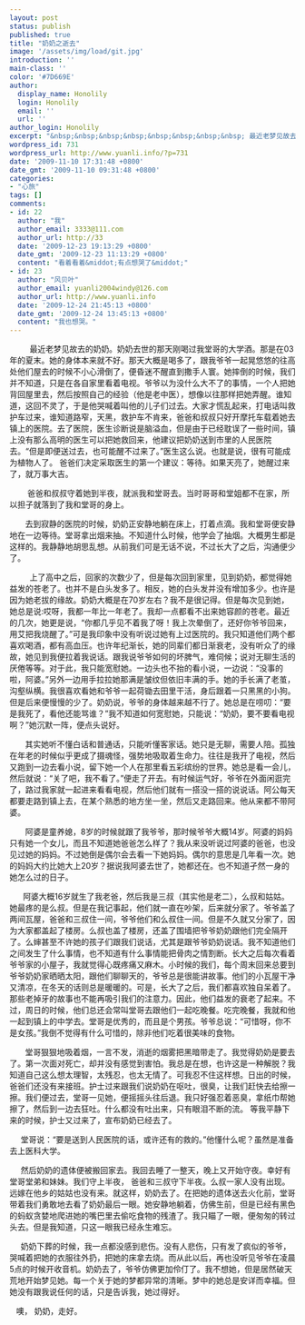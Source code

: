 ```yaml
---
layout: post
status: publish
published: true
title: "奶奶之逝去"
image: '/assets/img/load/git.jpg'
introduction: ''
main-class: ''
color: '#7D669E'
author:
  display_name: Honolily
  login: Honolily
  email: ''
  url: ''
author_login: Honolily
excerpt: "&nbsp;&nbsp;&nbsp;&nbsp;&nbsp;&nbsp;&nbsp;&nbsp; 最近老梦见故去的奶奶。奶奶去世的那天刚喝过我堂哥的大学酒。那是在03年的夏末。她的身体本来就不好。那天大概是喝多了，跟我爷爷一起晃悠悠的往高处他们屋去的时候不小心滑倒了，便昏迷不醒直到撒手人寰。她摔倒的时候，我们并不知道，只是在各自家里看着电视。爷爷以为没什么大不了的事情，一个人把她背回屋里去，然后按照自己的经验（他是老中医），想像以往那样把她弄醒。谁知道，这回不灵了，"
wordpress_id: 731
wordpress_url: http://www.yuanli.info/?p=731
date: '2009-11-10 17:31:48 +0800'
date_gmt: '2009-11-10 09:31:48 +0800'
categories:
- "心旅"
tags: []
comments:
- id: 22
  author: "我"
  author_email: 3333@111.com
  author_url: http://33
  date: '2009-12-23 19:13:29 +0800'
  date_gmt: '2009-12-23 11:13:29 +0800'
  content: "看着看着&middot;有点想哭了&middot;"
- id: 23
  author: "风贝叶"
  author_email: yuanli2004windy@126.com
  author_url: http://www.yuanli.info
  date: '2009-12-24 21:45:13 +0800'
  date_gmt: '2009-12-24 13:45:13 +0800'
  content: "我也想哭。"
---
```

<p>&nbsp;&nbsp;&nbsp;&nbsp;&nbsp;&nbsp;&nbsp;&nbsp; 最近老梦见故去的奶奶。奶奶去世的那天刚喝过我堂哥的大学酒。那是在03年的夏末。她的身体本来就不好。那天大概是喝多了，跟我爷爷一起晃悠悠的往高处他们屋去的时候不小心滑倒了，便昏迷不醒直到撒手人寰。她摔倒的时候，我们并不知道，只是在各自家里看着电视。爷爷以为没什么大不了的事情，一个人把她背回屋里去，然后按照自己的经验（他是老中医），想像以往那样把她弄醒。谁知道，这回不灵了，<a id="more"></a><a id="more-731"></a>于是他哭喊着叫他的儿子们过去。大家才慌乱起来，打电话叫救护车过来，谁知道路窄，天黑，救护车不肯来，爸爸和叔叔只好开摩托车载着她去镇上的医院。去了医院，医生诊断说是脑溢血，但是由于已经耽误了一些时间，镇上没有那么高明的医生可以把她救回来，他建议把奶奶送到市里的人民医院去。&ldquo;但是即便送过去，也可能醒不过来了。&rdquo;医生这么说。也就是说，很有可能成为植物人了。 爸爸们决定采取医生的第一个建议：等待。如果天亮了，她醒过来了，就万事大吉。</p>
<p>&nbsp;&nbsp;&nbsp;&nbsp;&nbsp;&nbsp;&nbsp; 爸爸和叔叔守着她到半夜，就派我和堂哥去。当时哥哥和堂姐都不在家，所以担子就落到了我和堂哥的身上。</p>
<p>&nbsp;&nbsp;&nbsp;&nbsp;&nbsp;&nbsp; 去到寂静的医院的时候，奶奶正安静地躺在床上，打着点滴。我和堂哥便安静地在一边等待。堂哥拿出烟来抽。不知道什么时候，他学会了抽烟。大概男生都是这样的。我静静地胡思乱想。从前我们可是无话不说，不过长大了之后，沟通便少了。</p>
<p>&nbsp;&nbsp;&nbsp;&nbsp;&nbsp;&nbsp;&nbsp;&nbsp; 上了高中之后，回家的次数少了，但是每次回到家里，见到奶奶，都觉得她益发的苍老了。也并不是白头发多了。相反，她的白头发并没有增加多少。也许是因为她老拔的缘故。奶奶大概是在70岁左右？我不是很记得。但是每次见到她，她总是说:哎呀，我都一年比一年老了。我却一点都看不出来她容颜的苍老。最近的几次，她更是说，&ldquo;你都几乎见不着我了呀！我上次晕倒了，还好你爷爷回来，用艾把我烧醒了。&rdquo;可是我印象中没有听说过她有上过医院的。我只知道他们两个都喜欢喝酒，都有高血压。也许年纪渐长，她的同辈们都日渐衰老，没有听众了的缘故，她见到我便拉着我说话。跟我说爷爷如何的坏脾气，难伺候；说对无聊生活的厌倦等等。对于此，我只能宽慰她。一边头也不抬的看小说，一边说：&ldquo;没事的啦，阿婆。&rdquo;另外一边用手拉拉她那满是皱纹但依旧丰满的手。她的手长满了老茧，沟壑纵横。我很喜欢看她和爷爷一起荷锄去田里干活，身后跟着一只黑黑的小狗。但是后来便慢慢的少了。奶奶说，爷爷的身体越来越不行了。她总是在唠叨：&ldquo;要是我死了，看他还能骂谁？&rdquo;我不知道如何宽慰她，只能说：&ldquo;奶奶，要不要看电视啊？&rdquo;她沉默一阵，便点头说好。</p>
<p>&nbsp;&nbsp;&nbsp;&nbsp;&nbsp;&nbsp; 其实她听不懂白话和普通话，只能听懂客家话。她只是无聊，需要人陪。孤独在年老的时候似乎更成了摄魂怪，强势地吸取着生命力。往往是我开了电视，然后又跑到一边去看小说，留下她一个人在那里看五彩缤纷的世界。她总是看一会儿，然后就说：&ldquo;关了吧，我不看了。&rdquo;便走了开去。有时候运气好，爷爷在外面闲逛完了，路过我家就一起进来看看电视，然后他们就有一搭没一搭的说说话。阿公每天都要走路到镇上去，在某个熟悉的地方坐一坐，然后又走路回来。他从来都不带阿婆。</p>
<p>&nbsp;&nbsp;&nbsp;&nbsp;&nbsp; &nbsp;阿婆是童养媳，8岁的时候就跟了我爷爷，那时候爷爷大概14岁。阿婆的妈妈只有她一个女儿，而且不知道她爸爸怎么样了？我从来没听说过阿婆的爸爸，也没见过她的妈妈。不过她倒是偶尔会去看一下她妈妈。偶尔的意思是几年看一次。她的妈妈大约比她大上20岁？据说我阿婆去世了，她都还在。也不知道孑然一身的她怎么过的日子。</p>
<p>&nbsp;&nbsp;&nbsp;&nbsp;&nbsp; 阿婆大概16岁就生了我老爸，然后我是三叔（其实他是老二），么叔和姑姑。她最疼的是么叔。但是在我记事起，他们就一直在吵架，后来就分家了。爷爷盖了两间瓦屋，爸爸和三叔住一间，爷爷他们和么叔住一间。但是不久就又分家了，因为大家都盖起了楼房。么叔也盖了楼房，还盖了围墙把爷爷奶奶跟他们完全隔开了。么婶甚至不许她的孩子们跟我们说话，尤其是跟爷爷奶奶说话。我不知道他们之间发生了什么事情，也不知道有什么事情能把骨肉之情割断。长大之后每次看着爷爷家的小屋子，我就觉得心既疼痛又麻木。小时候的我们，每个周末回来总要到爷爷奶奶家晒晒太阳，跟他们聊聊天的，爷爷总是很能讲故事。他们的小瓦屋干净又清凉，在冬天的话则总是暖暖的。可是，长大了之后，我们都喜欢独自呆着了。那些老掉牙的故事也不能再吸引我们的注意力。因此，他们益发的衰老了起来。不过，周日的时候，他们总还会常叫堂哥去跟他们一起吃晚餐。吃完晚餐，我就和他一起到镇上的中学去。堂哥是优秀的，而且是个男孩。爷爷总说：&ldquo;可惜呀，你不是女孩。&rdquo;我倒不觉得有什么可惜的，除非他们吃着很美味的食物。</p>
<p>&nbsp;&nbsp;&nbsp;&nbsp;&nbsp;&nbsp; 堂哥狠狠地吸着烟，一言不发，消逝的烟雾把黑暗带走了。我觉得奶奶是要去了。第一次面对死亡，却并没有感觉到害怕。我总是在想，也许这是一种解脱？我知道自己这么想太理智，太残忍，也太无情了。可我忍不住这样想。日出的时候，爸爸们还没有来接班。护士过来跟我们说奶奶在呕吐，很臭，让我们赶快去给擦一擦。我们便过去，堂哥一见她，便摇摇头往后退。我只好强忍着恶臭，拿纸巾帮她擦了，然后到一边去狂吐。什么都没有吐出来，只有眼泪不断的流。 等我平静下来的时候，护士又过来了，宣布奶奶已经去了。</p>
<p>&nbsp;&nbsp;&nbsp;&nbsp; 堂哥说：&ldquo;要是送到人民医院的话，或许还有的救的。&rdquo;他懂什么呢？虽然是准备去上医科大学。</p>
<p>&nbsp;&nbsp;&nbsp;&nbsp; 然后奶奶的遗体便被搬回家去。我回去睡了一整天，晚上又开始守夜。幸好有堂哥堂弟和妹妹。我们守上半夜， 爸爸和三叔守下半夜。么叔一家人没有出现。远嫁在他乡的姑姑也没有来。就这样，奶奶去了。在把她的遗体送去火化前，堂哥带着我们勇敢地去看了奶奶最后一眼。她安静地躺着，仿佛生前，但是已经有黑色的蚂蚁贪婪地爬进她的嘴巴里去偷吃食物的残渣了。我只瞄了一眼，便匆匆的转过头去。但是我知道，只这一眼我已经永生难忘。</p>
<p>&nbsp;&nbsp;&nbsp;&nbsp; 奶奶下葬的时候，我一点都没感到悲伤。没有人悲伤，只有发了疯似的爷爷，哭喊着把她的衣服往外扔，把她的床拿去烧。而从此以后，再也没听见爷爷在凌晨5点的时候开收音机。奶奶去了，爷爷仿佛更加伶仃了。我不想她，但是居然破天荒地开始梦见她。每一个关于她的梦都异常的清晰。梦中的她总是安详而幸福。但她没有跟我说任何的话，只是告诉我，她过得好。</p>
<p>&nbsp;&nbsp; 噢， 奶奶，走好。</p>
